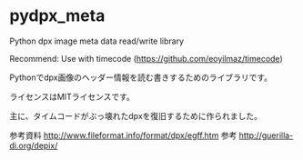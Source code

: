 # pydpx_meta
Python dpx image meta data read/write library

Recommend: Use with timecode (https://github.com/eoyilmaz/timecode)

Pythonでdpx画像のヘッダー情報を読む書きするためのライブラリです。

ライセンスはMITライセンスです。

主に、タイムコードがぶっ壊れたdpxを復旧するために作られました。

参考資料
http://www.fileformat.info/format/dpx/egff.htm
参考
http://guerilla-di.org/depix/
